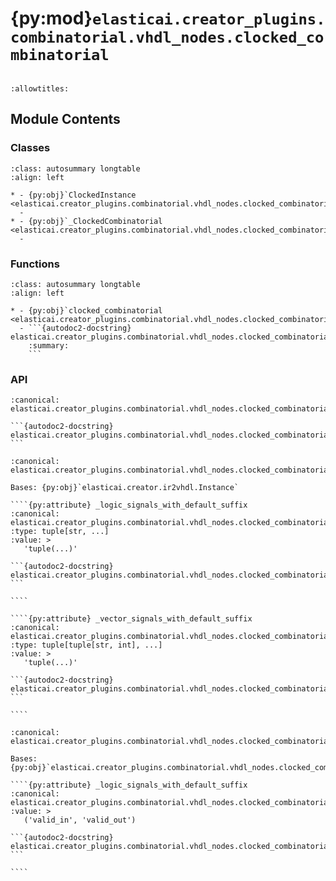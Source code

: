 # {py:mod}`elasticai.creator_plugins.combinatorial.vhdl_nodes.clocked_combinatorial`

```{py:module} elasticai.creator_plugins.combinatorial.vhdl_nodes.clocked_combinatorial
```

```{autodoc2-docstring} elasticai.creator_plugins.combinatorial.vhdl_nodes.clocked_combinatorial
:allowtitles:
```

## Module Contents

### Classes

````{list-table}
:class: autosummary longtable
:align: left

* - {py:obj}`ClockedInstance <elasticai.creator_plugins.combinatorial.vhdl_nodes.clocked_combinatorial.ClockedInstance>`
  -
* - {py:obj}`_ClockedCombinatorial <elasticai.creator_plugins.combinatorial.vhdl_nodes.clocked_combinatorial._ClockedCombinatorial>`
  -
````

### Functions

````{list-table}
:class: autosummary longtable
:align: left

* - {py:obj}`clocked_combinatorial <elasticai.creator_plugins.combinatorial.vhdl_nodes.clocked_combinatorial.clocked_combinatorial>`
  - ```{autodoc2-docstring} elasticai.creator_plugins.combinatorial.vhdl_nodes.clocked_combinatorial.clocked_combinatorial
    :summary:
    ```
````

### API

````{py:function} clocked_combinatorial(node)
:canonical: elasticai.creator_plugins.combinatorial.vhdl_nodes.clocked_combinatorial.clocked_combinatorial

```{autodoc2-docstring} elasticai.creator_plugins.combinatorial.vhdl_nodes.clocked_combinatorial.clocked_combinatorial
```
````

`````{py:class} ClockedInstance(node: elasticai.creator.ir2vhdl.VhdlNode, input_width: int, output_width: int, generic_map: dict[str, typing.Any] | typing.Callable[[], dict[str, typing.Any]] = lambda: {})
:canonical: elasticai.creator_plugins.combinatorial.vhdl_nodes.clocked_combinatorial.ClockedInstance

Bases: {py:obj}`elasticai.creator.ir2vhdl.Instance`

````{py:attribute} _logic_signals_with_default_suffix
:canonical: elasticai.creator_plugins.combinatorial.vhdl_nodes.clocked_combinatorial.ClockedInstance._logic_signals_with_default_suffix
:type: tuple[str, ...]
:value: >
   'tuple(...)'

```{autodoc2-docstring} elasticai.creator_plugins.combinatorial.vhdl_nodes.clocked_combinatorial.ClockedInstance._logic_signals_with_default_suffix
```

````

````{py:attribute} _vector_signals_with_default_suffix
:canonical: elasticai.creator_plugins.combinatorial.vhdl_nodes.clocked_combinatorial.ClockedInstance._vector_signals_with_default_suffix
:type: tuple[tuple[str, int], ...]
:value: >
   'tuple(...)'

```{autodoc2-docstring} elasticai.creator_plugins.combinatorial.vhdl_nodes.clocked_combinatorial.ClockedInstance._vector_signals_with_default_suffix
```

````

`````

`````{py:class} _ClockedCombinatorial(node: elasticai.creator.ir2vhdl.VhdlNode, input_width: int, output_width: int, generic_map: dict[str, typing.Any] | typing.Callable[[], dict[str, typing.Any]] = lambda: {})
:canonical: elasticai.creator_plugins.combinatorial.vhdl_nodes.clocked_combinatorial._ClockedCombinatorial

Bases: {py:obj}`elasticai.creator_plugins.combinatorial.vhdl_nodes.clocked_combinatorial.ClockedInstance`

````{py:attribute} _logic_signals_with_default_suffix
:canonical: elasticai.creator_plugins.combinatorial.vhdl_nodes.clocked_combinatorial._ClockedCombinatorial._logic_signals_with_default_suffix
:value: >
   ('valid_in', 'valid_out')

```{autodoc2-docstring} elasticai.creator_plugins.combinatorial.vhdl_nodes.clocked_combinatorial._ClockedCombinatorial._logic_signals_with_default_suffix
```

````

`````
